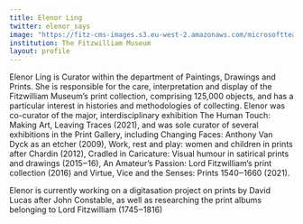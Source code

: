 ```yaml
---
title: Elenor Ling
twitter: elenor_says
image: "https://fitz-cms-images.s3.eu-west-2.amazonaws.com/microsoftteams-image-2-.png"
institution: The Fitzwilliam Museum
layout: profile
---
```

Elenor Ling is Curator within the department of Paintings, Drawings and Prints. She is responsible for the care, interpretation and display of the Fitzwilliam Museum’s print collection, comprising 125,000 objects, and has a particular interest in histories and methodologies of collecting. Elenor was co-curator of the major, interdisciplinary exhibition The Human Touch: Making Art, Leaving Traces (2021), and was sole curator of several exhibitions in the Print Gallery, including Changing Faces: Anthony Van Dyck as an etcher (2009), Work, rest and play: women and children in prints after Chardin (2012), Cradled in Caricature: Visual humour in satirical prints and drawings (2015‒16), An Amateur’s Passion: Lord Fitzwilliam’s print collection (2016) and Virtue, Vice and the Senses: Prints 1540‒1660 (2021).

Elenor is currently working on a digitasation project on prints by David Lucas after John Constable, as well as researching the print albums belonging to Lord Fitzwilliam (1745‒1816)